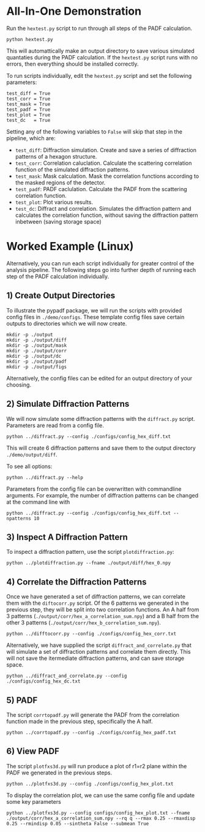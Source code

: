 # All-In-One Demonstration

Run the `hextest.py` script to run through all steps of the PADF calculation.

    python hextest.py

This will automattically make an output directory to save various simulated quantaties during the PADF calculation. If the `hextest.py` script runs with no errors, then everything should be installed correctly.


To run scripts individually, edit the `hextest.py` script and set the following parameters:
    
    test_diff = True
    test_corr = True
    test_mask = True
    test_padf = True
    test_plot = True
    test_dc   = True

Setting any of the following variables to `False` will skip that step in the pipeline, which are:

- `test_diff`: Diffraction simulation. Create and save a series of diffraction patterns of a hexagon structure.
- `test_corr`: Correlation caluclation. Calculate the scattering correlation function of the simulated diffraction patterns.
- `test_mask`: Mask calculation. Mask the correlation functions according to the masked regions of the detector.
- `test_padf`: PADF caclulation. Calculate the PADF from the scattering correlation function.
- `test_plot`: Plot various results.
- `test_dc`: Diffract and correlation. Simulates the diffraction pattern and calculates the correlation function, without saving the diffraction pattern inbetween (saving storage space)




# Worked Example (Linux)

Alternatively, you can run each script individually for greater control of the analysis pipeline. The following steps go into further depth of running each step of the PADF calculation individually.


## 1) Create Output Directories 
To illustrate the pypadf package, we will run the scripts with provided config files in `./demo/configs`. These template config files save certain outputs to directories which we will now create.

    mkdir -p ./output
    mkdir -p ./output/diff
    mkdir -p ./output/mask
    mkdir -p ./output/corr
    mkdir -p ./output/dc
    mkdir -p ./output/padf
    mkdir -p ./output/figs


Alternatively, the config files can be edited for an output directory of your choosing.

## 2) Simulate Diffraction Patterns

We will now simulate some diffraction patterns with the `diffract.py` script. Parameters are read from a config file.

    python ../diffract.py --config ./configs/config_hex_diff.txt

This will create 6 diffraction patterns and save them to the output directory `./demo/output/diff`. 

To see all options:
    
    python ../diffract.py --help

Parameters from the config file can be overwritten with commandline arguments. For example, the number of diffraction patterns can be changed at the command line with

    python ../diffract.py --config ./configs/config_hex_diff.txt --npatterns 10

## 3) Inspect A Diffraction Pattern

To inspect a diffraction pattern, use the script `plotdiffraction.py`:

    python ../plotdiffraction.py --fname ./output/diff/hex_0.npy

## 4) Correlate the Diffraction Patterns

Once we have generated a set of diffraction patterns, we can correlate them with the `diftocorr.py` script. Of the 6 patterns we generated in the previous step, they will be split into two correlation functions. An A half from 3 patterns (`./output/corr/hex_a_correlation_sum.npy`) and a B half from the other 3 patterns (`./output/corr/hex_b_correlation_sum.npy`).

    python ../difftocorr.py --config ./configs/config_hex_corr.txt


Alternatively, we have supplied the script `diffract_and_correlate.py` that will simulate a set of diffraction patterns and correlate them directly. This will not save the itermediate diffraction patterns, and can save storage space. 

    python ../diffract_and_correlate.py --config ./configs/config_hex_dc.txt


## 5) PADF

The script `corrtopadf.py` will generate the PADF from the correlation function made in the previous step, specifically the A half.

    python ../corrtopadf.py --config ./configs/config_hex_padf.txt


## 6) View PADF

The script `plotfxs3d.py` will run produce a plot of r1=r2 plane within the PADF we generated in the previous steps.

    python ../plotfxs3d.py --config ./configs/config_hex_plot.txt

To display the correlation plot, we can use the same config file and update some key parameters

    python ../plotfxs3d.py --config configs/config_hex_plot.txt --fname ./output/corr/hex_a_correlation_sum.npy --rq q --rmax 0.25 --rmaxdisp 0.25 --rmindisp 0.05 --sintheta False --submean True




